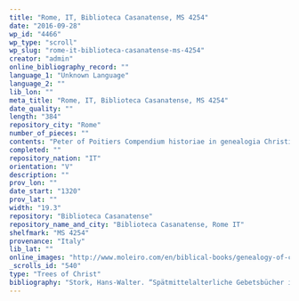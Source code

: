 ```yaml
---
title: "Rome, IT, Biblioteca Casanatense, MS 4254"
date: "2016-09-28"
wp_id: "4466"
wp_type: "scroll"
wp_slug: "rome-it-biblioteca-casanatense-ms-4254"
creator: "admin"
online_bibliography_record: ""
language_1: "Unknown Language"
language_2: ""
lib_lon: ""
meta_title: "Rome, IT, Biblioteca Casanatense, MS 4254"
date_quality: ""
length: "384"
repository_city: "Rome"
number_of_pieces: ""
contents: "Peter of Poitiers Compendium historiae in genealogia Christi."
completed: ""
repository_nation: "IT"
orientation: "V"
description: ""
prov_lon: ""
date_start: "1320"
prov_lat: ""
width: "19.3"
repository: "Biblioteca Casanatense"
repository_name_and_city: "Biblioteca Casanatense, Rome IT"
shelfmark: "MS 4254"
provenance: "Italy"
lib_lat: ""
online_images: "http://www.moleiro.com/en/biblical-books/genealogy-of-christ.html"
_scrolls_id: "540"
type: "Trees of Christ"
bibliography: "Stork, Hans-Walter. “Spätmittelalterliche Gebetsbücher in Rollenform in Überlieferung Und Bild.” Gutenberg Jahrschrift 20 (2010): 43–78."
---
```



